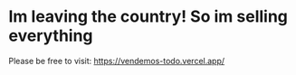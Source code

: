 # Im leaving the country! So im selling everything

Please be free to visit: https://vendemos-todo.vercel.app/
